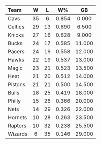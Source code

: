 | Team                             |  W  |  L  |  W%   |   GB   |
|:---------------------------------|:---:|:---:|:-----:|:------:|
| [](/r/clevelandcavs) Cavs        | 35  |  6  | 0.854 | 0.000  |
| [](/r/bostonceltics) Celtics     | 29  | 13  | 0.690 | 6.500  |
| [](/r/nyknicks) Knicks           | 27  | 16  | 0.628 | 9.000  |
| [](/r/mkebucks) Bucks            | 24  | 17  | 0.585 | 11.000 |
| [](/r/pacers) Pacers             | 24  | 19  | 0.558 | 12.000 |
| [](/r/atlantahawks) Hawks        | 22  | 19  | 0.537 | 13.000 |
| [](/r/orlandomagic) Magic        | 23  | 21  | 0.523 | 13.500 |
| [](/r/heat) Heat                 | 21  | 20  | 0.512 | 14.000 |
| [](/r/detroitpistons) Pistons    | 21  | 21  | 0.500 | 14.500 |
| [](/r/chicagobulls) Bulls        | 18  | 25  | 0.419 | 18.000 |
| [](/r/sixers) Philly             | 15  | 26  | 0.366 | 20.000 |
| [](/r/gonets) Nets               | 14  | 29  | 0.326 | 22.000 |
| [](/r/charlottehornets) Hornets  | 10  | 28  | 0.263 | 23.500 |
| [](/r/torontoraptors) Raptors    | 10  | 32  | 0.238 | 25.500 |
| [](/r/washingtonwizards) Wizards |  6  | 35  | 0.146 | 29.000 |